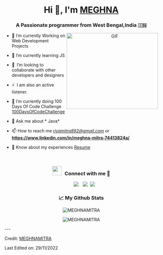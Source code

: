 <h1 align="center">Hi 👋, I'm <a href="" target="blank">
MEGHNA</a></h1>
<h3 align="center">A Passionate programmer from West Bengal,India &#127470;&#127475</h3>





<a target="_blank" align="center">
  <img align="right" top="200" height="250" width="300" alt="GIF" src="https://media.giphy.com/media/SWoSkN6DxTszqIKEqv/giphy.gif">
</a>

- 🔭 I’m currently Working on Web Development Projects
- 🌱 I’m currently learning JS
- 👯 I’m looking to collaborate with other developers and designers 
- ⚡ I am also an active listener. 
- 🌱 I’m currently doing 100 Days Of Code Challenge <a href="https://github.com/MEGHNAMITRA/100daysofcodingchallenge" target="blank">100DaysOfCodeChallenge</a>


- 💬 Ask me about * Java*

- 📫 How to reach me *riyamitra892@gmail.com* or **https://www.linkedin.com/in/meghna-mitra-74413824a/**

- 📄 Know about my experiences <a href="" target="blank">Resume</a>
<br/>
<h3 align="center" > <img src="https://media.giphy.com/media/iY8CRBdQXODJSCERIr/giphy.gif" width="30" height="30" style="margin-right: 10px;">Connect with me 🤝 </h3>

<p align="center">

 <div align="center"  class="icons-social" style="margin-left: 10px;">
        <a style="margin-left: 10px;"  target="_blank" href="https://www.linkedin.com/in/meghna-mitra-74413824a/">
			<img src="https://img.icons8.com/doodle/40/000000/linkedin--v2.png"></a>
        <a style="margin-left: 10px;" target="_blank" href="https://github.com/MEGHNAMITRA">
		<img src="https://img.icons8.com/doodle/40/000000/github--v1.png"></a>
		<a style="margin-left: 5px;" target="_blank" href="">
					<img src="https://img.icons8.com/plasticine/0.5x/resume.png" ></a>
      </div>

</p>
<h3 align="center">📈 My Github Stats</h3>

<p align="center"> <img src="https://github-readme-stats.vercel.app/api?username=MEGHNAMITRA&show_icons=true&theme=gotham" alt="MEGHNAMITRA" />
<p align="center"><img align="center" src="https://github-readme-streak-stats.herokuapp.com/?user=MEGHNAMITRA" alt="MEGHNAMITRA" /></p>
---

Credit: [MEGHNAMITRA](https://github.com/MEGHNAMITRA)

Last Edited on: 29/11/2022
